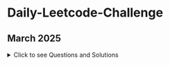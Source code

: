 # Daily-Leetcode-Challenge
## March 2025
<details>
<summary>Click to see Questions and Solutions</summary>

| Date | Problem | Difficulty | Solution Link |
|------|---------|------------|---------------|
| 2025-03-01 | [2460. Apply operations to an array](https://leetcode.com/problems/apply-operations-to-an-array/) | Easy | [Solution](./2460apply_operations_to_an_array.java) |
| 2025-03-02 | [2570. Merge_two_2D_array_by_summing_values](https://leetcode.com/problems/merge-two-2d-arrays-by-summing-values/) | Easy | [Solution](./2570_merge_two_2D_array_by_summing_values.java) |


</details>
